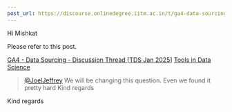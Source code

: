 ```yaml
---
post_url: https://discourse.onlinedegree.iitm.ac.in/t/ga4-data-sourcing-discussion-thread-tds-jan-2025/165959/99
---
```

Hi Mishkat

Please refer to this post.


[GA4 - Data Sourcing - Discussion Thread [TDS Jan 2025]](https://discourse.onlinedegree.iitm.ac.in/t/ga4-data-sourcing-discussion-thread-tds-jan-2025/165959/91) [Tools in Data Science](/c/courses/tds-kb/34)

> [@JoelJeffrey](/u/joeljeffrey)
> We will be changing this question. Even we found it pretty hard 
> Kind regards

Kind regards